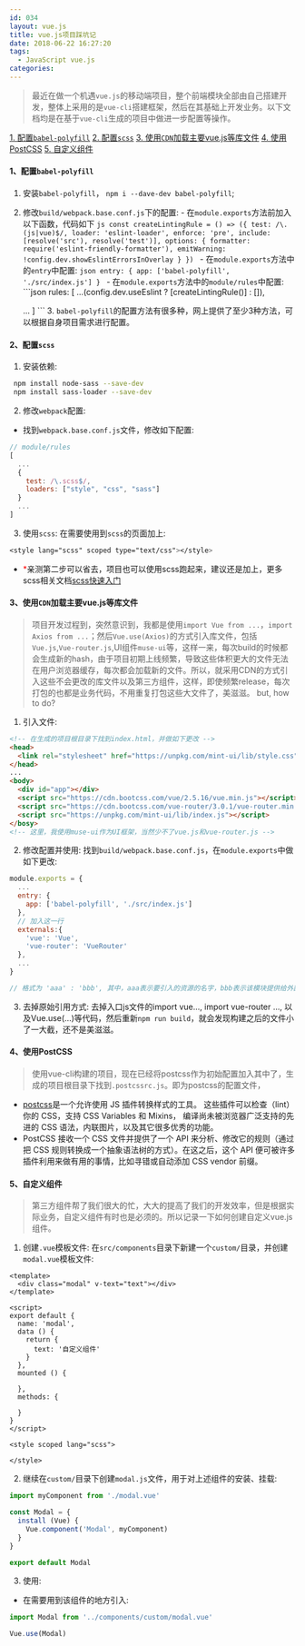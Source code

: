 ```yaml
---
id: 034
layout: vue.js
title: vue.js项目踩坑记
date: 2018-06-22 16:27:20
tags:
  - JavaScript vue.js
categories:
---
```


> 最近在做一个机遇`vue.js`的移动端项目，整个前端模块全部由自己搭建开发，整体上采用的是`vue-cli`搭建框架，然后在其基础上开发业务。以下文档均是在基于`vue-cli`生成的项目中做进一步配置等操作。

<a href="#babelpolyfill">1. 配置`babel-polyfill`</a>
<a href="#scss">2. 配置`scss`</a>
<a href="#cdn">3. 使用`CDN`加载主要vue.js等库文件</a>
<a href="#postcss">4. 使用PostCSS</a>
<a href="#component">5. 自定义组件</a>

#### <a name="babelpolyfill">1、配置`babel-polyfill`</a>
  1. 安装`babel-polyfill`， `npm i --dave-dev babel-polyfill`;
  2. 修改`build/webpack.base.conf.js`下的配置:
    - 在`module.exports`方法前加入以下函数，代码如下
    ```js
    const createLintingRule = () => ({
      test: /\.(js|vue)$/,
      loader: 'eslint-loader',
      enforce: 'pre',
      include: [resolve('src'), resolve('test')],
      options: {
        formatter: require('eslint-friendly-formatter'),
        emitWarning: !config.dev.showEslintErrorsInOverlay
      }
    })
    ```
    - 在`module.exports`方法中的`entry`中配置:
    ```json
    entry: {
      app: ['babel-polyfill', './src/index.js']
    }
    ```
    - 在`module.exports`方法中的`module/rules`中配置:
    ```json
    rules: [
      ...(config.dev.useEslint ? [createLintingRule()] : []),


      ...
    ]
    ```
    3. `babel-polyfill`的配置方法有很多种，网上提供了至少3种方法，可以根据自身项目需求进行配置。

#### <a name="scss">2、配置`scss`</a>
  1. 安装依赖:
   ```sh
    npm install node-sass --save-dev
    npm install sass-loader --save-dev
   ```
  2. 修改`webpack`配置:
  - 找到`webpack.base.conf.js`文件，修改如下配置:
  ```js
  // module/rules
  [
    ...
    {
      test: /\.scss$/,
      loaders: ["style", "css", "sass"]
    }
    ...
  ]
  ```
  3. 使用`scss`:
  在需要使用到`scss`的页面加上:
  ```css
  <style lang="scss" scoped type="text/css"></style>
  ```
  - <span style="color: red">*</span>亲测第二步可以省去，项目也可以使用scss跑起来，建议还是加上，更多scss相关文档[scss快速入门](https://www.sasscss.com/getting-started/)

#### <a name="cdn">3、使用`CDN`加载主要vue.js等库文件</a>
  > 项目开发过程到，突然意识到，我都是使用`import Vue from ...`，`import Axios from ...`；然后`Vue.use(Axios)`的方式引入库文件，包括`Vue.js`,`Vue-router.js`,UI组件`muse-ui`等，这样一来，每次build的时候都会生成新的hash，由于项目初期上线频繁，导致这些体积更大的文件无法在用户浏览器缓存，每次都会加载新的文件。所以，就采用CDN的方式引入这些不会更改的库文件以及第三方组件，这样，即使频繁release，每次打包的也都是业务代码，不用重复打包这些大文件了，美滋滋。
  but, how to do?
  1. 引入文件:
  ```html
  <!-- 在生成的项目根目录下找到index.html，并做如下更改 -->
  <head>
    <link rel="stylesheet" href="https://unpkg.com/mint-ui/lib/style.css">
  </head>
  ...
  <body>
    <div id="app"></div>
    <script src="https://cdn.bootcss.com/vue/2.5.16/vue.min.js"></script>
    <script src="https://cdn.bootcss.com/vue-router/3.0.1/vue-router.min.js"></script>
    <script src="https://unpkg.com/mint-ui/lib/index.js"></script>
  </bosy>
  <!-- 这里，我使用muse-ui作为UI框架，当然少不了vue.js和vue-router.js -->
  ```
  2. 修改配置并使用:
  找到`build/webpack.base.conf.js`，在`module.exports`中做如下更改:
  ```js
  module.exports = {
    ...
    entry: {
      app: ['babel-polyfill', './src/index.js']
    },
    // 加入这一行
    externals:{
      'vue': 'Vue',
      'vue-router': 'VueRouter'
    },
    ...
  }

  // 格式为 'aaa' : 'bbb', 其中，aaa表示要引入的资源的名字，bbb表示该模块提供给外部引用的名字，由对应的库自定。例如，vue为Vue，vue-router为VueRouter.
  ```
  3. 去掉原始引用方式:
  去掉入口js文件的import vue..., import vue-router ..., 以及Vue.use(...)等代码，然后重新`npm run build`，就会发现构建之后的文件小了一大截，还不是美滋滋。

#### <a name="postcss">4、使用PostCSS</a>
  > 使用vue-cli构建的项目，现在已经将postcss作为初始配置加入其中了，生成的项目根目录下找到`.postcssrc.js`。即为postcss的配置文件，
  - [postcss](https://github.com/postcss/postcss/blob/master/README-cn.md)是一个允许使用 JS 插件转换样式的工具。 这些插件可以检查（lint）你的 CSS，支持 CSS Variables 和 Mixins， 编译尚未被浏览器广泛支持的先进的 CSS 语法，内联图片，以及其它很多优秀的功能。
  - PostCSS 接收一个 CSS 文件并提供了一个 API 来分析、修改它的规则（通过把 CSS 规则转换成一个抽象语法树的方式）。在这之后，这个 API 便可被许多插件利用来做有用的事情，比如寻错或自动添加 CSS vendor 前缀。

#### <a name="component">5、自定义组件</a>
  > 第三方组件帮了我们很大的忙，大大的提高了我们的开发效率，但是根据实际业务，自定义组件有时也是必须的。所以记录一下如何创建自定义vue.js组件。
  1. 创建`.vue`模板文件:
  在`src/components`目录下新建一个`custom/`目录，并创建`modal.vue`模板文件:
  ```
  <template>
    <div class="modal" v-text="text"></div>
  </template>

  <script>
  export default {
    name: 'modal',
    data () {
      return {
        text: '自定义组件'
      }
    },
    mounted () {
      
    },
    methods: {
      
    }
  }
  </script>

  <style scoped lang="scss">

  </style>
  ```
  2. 继续在`custom/`目录下创建`modal.js`文件，用于对上述组件的安装、挂载:
  ```js
  import myComponent from './modal.vue'

  const Modal = {
    install (Vue) {
      Vue.component('Modal', myComponent)
    }
  }

  export default Modal
  ```
  3. 使用:
  - 在需要用到该组件的地方引入:
  ```js
  import Modal from '../components/custom/modal.vue'

  Vue.use(Modal)
  ```


